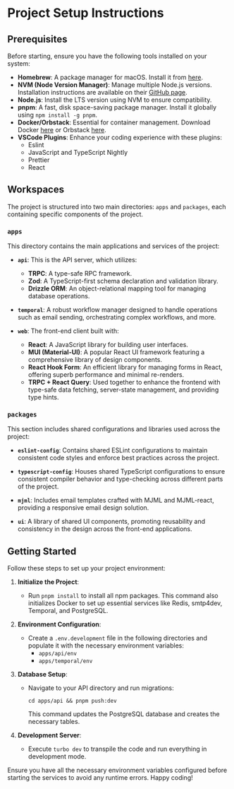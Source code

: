 # Project Setup Instructions

## Prerequisites

Before starting, ensure you have the following tools installed on your system:

- **Homebrew**: A package manager for macOS. Install it from [here](https://brew.sh/).
- **NVM (Node Version Manager)**: Manage multiple Node.js versions. Installation instructions are available on their [GitHub page](https://github.com/nvm-sh/nvm).
- **Node.js**: Install the LTS version using NVM to ensure compatibility.
- **pnpm**: A fast, disk space-saving package manager. Install it globally using `npm install -g pnpm`.
- **Docker/Orbstack**: Essential for container management. Download Docker [here](https://www.docker.com/) or Orbstack [here](https://orbstack.dev/).
- **VSCode Plugins**: Enhance your coding experience with these plugins:
  - Eslint
  - JavaScript and TypeScript Nightly
  - Prettier
  - React

## Workspaces

The project is structured into two main directories: `apps` and `packages`, each containing specific components of the project.

### `apps`

This directory contains the main applications and services of the project:

- **`api`**: This is the API server, which utilizes:

  - **TRPC**: A type-safe RPC framework.
  - **Zod**: A TypeScript-first schema declaration and validation library.
  - **Drizzle ORM**: An object-relational mapping tool for managing database operations.

- **`temporal`**: A robust workflow manager designed to handle operations such as email sending, orchestrating complex workflows, and more.

- **`web`**: The front-end client built with:
  - **React**: A JavaScript library for building user interfaces.
  - **MUI (Material-UI)**: A popular React UI framework featuring a comprehensive library of design components.
  - **React Hook Form**: An efficient library for managing forms in React, offering superb performance and minimal re-renders.
  - **TRPC + React Query**: Used together to enhance the frontend with type-safe data fetching, server-state management, and providing type hints.

### `packages`

This section includes shared configurations and libraries used across the project:

- **`eslint-config`**: Contains shared ESLint configurations to maintain consistent code styles and enforce best practices across the project.

- **`typescript-config`**: Houses shared TypeScript configurations to ensure consistent compiler behavior and type-checking across different parts of the project.

- **`mjml`**: Includes email templates crafted with MJML and MJML-react, providing a responsive email design solution.

- **`ui`**: A library of shared UI components, promoting reusability and consistency in the design across the front-end applications.

## Getting Started

Follow these steps to set up your project environment:

1. **Initialize the Project**:

   - Run `pnpm install` to install all npm packages. This command also initializes Docker to set up essential services like Redis, smtp4dev, Temporal, and PostgreSQL.

2. **Environment Configuration**:

   - Create a `.env.development` file in the following directories and populate it with the necessary environment variables:
     - `apps/api/env`
     - `apps/temporal/env`

3. **Database Setup**:

   - Navigate to your API directory and run migrations:
     ```
     cd apps/api && pnpm push:dev
     ```
     This command updates the PostgreSQL database and creates the necessary tables.

4. **Development Server**:
   - Execute `turbo dev` to transpile the code and run everything in development mode.

Ensure you have all the necessary environment variables configured before starting the services to avoid any runtime errors. Happy coding!
